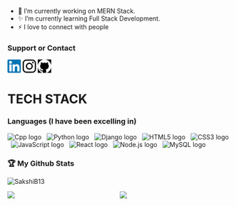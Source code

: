 - 🔭 I’m currently working on MERN Stack.
- ✨ I’m currently learning Full Stack Development.
- ⚡ I love to connect with people
### Support or Contact 
<a href="https://www.linkedin.com/in/sakshi-bole-6371b41a0/" target="_blank"><img src="https://raw.githubusercontent.com/SakshiB13/SakshiB13/master/icons/linkedin.png" alt="LinkedIn" width="30"></a>
<a href="https://www.instagram.com/sakshi_bole_013/" target="_blank"><img src="https://raw.githubusercontent.com/SakshiB13/SakshiB13/master/icons/instagram.png" alt="Instagram" width="30"></a>
<a href="https://github.com/SakshiB13" target="_blank"><img src="https://raw.githubusercontent.com/SakshiB13/SakshiB13/master/icons/githb.png" alt="GitHub" width="30"></a>

# TECH STACK
  ###  Languages (I have been excelling in)
  
  <img src="https://img.shields.io/badge/C%2B%2B-00599C?style=for-the-badge&logo=c%2B%2B&logoColor=white" alt=" Cpp logo" title= " C++" height="25" />
  &nbsp;
  <img src="https://img.shields.io/badge/Python-3776AB?style=for-the-badge&logo=python&logoColor=white" alt="Python logo" title="Python" height="25" />
  &nbsp;
  <img src="https://img.shields.io/badge/Django-092E20?style=for-the-badge&logo=django&logoColor=white" alt="Django logo" title="Django" height="25" />
  &nbsp;
  <img src="https://img.shields.io/badge/HTML5-282C34?logo=html5&logoColor=E34F26" alt="HTML5 logo" title="HTML5" height="25" />
  &nbsp;
  <img src="https://img.shields.io/badge/CSS3-282C34?logo=css3&logoColor=1572B6" alt="CSS3 logo" title="CSS3" height="25" />
  &nbsp;
  <img src="https://img.shields.io/badge/JavaScript-282C34?logo=javascript&logoColor=F7DF1E" alt="JavaScript logo" title="JavaScript" height="25" />
  &nbsp;
  <img src="https://img.shields.io/badge/React-20232A?style=for-the-badge&logo=react&logoColor=61DAFB" alt="React logo" title="React" height="25" />
  &nbsp;
  <img src="https://img.shields.io/badge/Node.js-282C34?logo=node.js&logoColor=339933" alt="Node.js logo" title="Node.js" height="25" />
  &nbsp;
  <img src="https://img.shields.io/badge/MySQL-00000F?style=for-the-badge&logo=mysql&logoColor=white" alt="MySQL logo" title="MySQL" height="25" />

### :trophy: My Github Stats
  
<p align="left"> <img src="https://komarev.com/ghpvc/?username=SakshiB13&color=brightgreen" alt="SakshiB13" /> </p>

<p align="left"><img width="50%" src="https://github-readme-stats.vercel.app/api?username=SakshiB13&show_icons=true&theme=monokai&count_private=true" <p align="right"><img src="https://github-readme-stats.vercel.app/api/top-langs/?username=SakshiB13&theme=merko&layout=compact&hide_langs_below=1" /></p>

